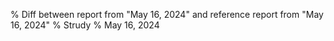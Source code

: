 % Diff between report from "May 16, 2024" and reference report from "May 16, 2024"
% Strudy
% May 16, 2024


